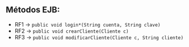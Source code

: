 ## Métodos EJB:
- RF1 -> `public void login*(String cuenta, String clave)`
- RF2 -> `public void crearCliente(Cliente c)`
- RF3 -> `public void modificarCliente(Cliente c, String cliente)`
